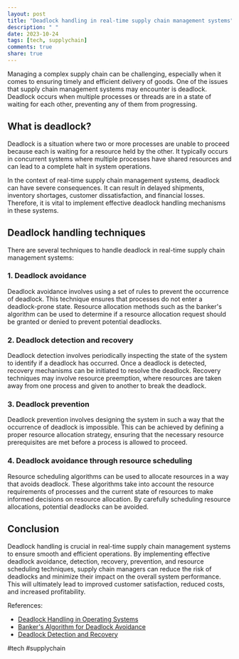 ```yaml
---
layout: post
title: "Deadlock handling in real-time supply chain management systems"
description: " "
date: 2023-10-24
tags: [tech, supplychain]
comments: true
share: true
---
```


Managing a complex supply chain can be challenging, especially when it comes to ensuring timely and efficient delivery of goods. One of the issues that supply chain management systems may encounter is deadlock. Deadlock occurs when multiple processes or threads are in a state of waiting for each other, preventing any of them from progressing.

## What is deadlock?

Deadlock is a situation where two or more processes are unable to proceed because each is waiting for a resource held by the other. It typically occurs in concurrent systems where multiple processes have shared resources and can lead to a complete halt in system operations.

In the context of real-time supply chain management systems, deadlock can have severe consequences. It can result in delayed shipments, inventory shortages, customer dissatisfaction, and financial losses. Therefore, it is vital to implement effective deadlock handling mechanisms in these systems.

## Deadlock handling techniques

There are several techniques to handle deadlock in real-time supply chain management systems:

### 1. Deadlock avoidance

Deadlock avoidance involves using a set of rules to prevent the occurrence of deadlock. This technique ensures that processes do not enter a deadlock-prone state. Resource allocation methods such as the banker's algorithm can be used to determine if a resource allocation request should be granted or denied to prevent potential deadlocks.

### 2. Deadlock detection and recovery

Deadlock detection involves periodically inspecting the state of the system to identify if a deadlock has occurred. Once a deadlock is detected, recovery mechanisms can be initiated to resolve the deadlock. Recovery techniques may involve resource preemption, where resources are taken away from one process and given to another to break the deadlock.

### 3. Deadlock prevention

Deadlock prevention involves designing the system in such a way that the occurrence of deadlock is impossible. This can be achieved by defining a proper resource allocation strategy, ensuring that the necessary resource prerequisites are met before a process is allowed to proceed.

### 4. Deadlock avoidance through resource scheduling

Resource scheduling algorithms can be used to allocate resources in a way that avoids deadlock. These algorithms take into account the resource requirements of processes and the current state of resources to make informed decisions on resource allocation. By carefully scheduling resource allocations, potential deadlocks can be avoided.

## Conclusion

Deadlock handling is crucial in real-time supply chain management systems to ensure smooth and efficient operations. By implementing effective deadlock avoidance, detection, recovery, prevention, and resource scheduling techniques, supply chain managers can reduce the risk of deadlocks and minimize their impact on the overall system performance. This will ultimately lead to improved customer satisfaction, reduced costs, and increased profitability.

References:
- [Deadlock Handling in Operating Systems](https://www.geeksforgeeks.org/deadlock-handling-in-operating-systems/)
- [Banker's Algorithm for Deadlock Avoidance](https://www.tutorialspoint.com/bankers-algorithm-for-deadlock-avoidance)
- [Deadlock Detection and Recovery](https://www.cs.rutgers.edu/~pxk/416/notes/12-detect-recover.html) 

#tech #supplychain